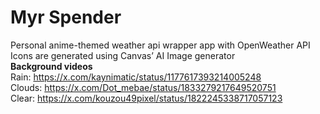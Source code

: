 <h1 id="myr-spender">Myr Spender</h1>
<p>Personal anime-themed weather api wrapper app with OpenWeather API<br>
Icons are generated using Canvas’ AI Image generator<br>
<strong>Background videos</strong><br>
Rain: <a href="https://x.com/kaynimatic/status/1177617393214005248">https://x.com/kaynimatic/status/1177617393214005248</a><br>
Clouds: <a href="https://x.com/Dot_mebae/status/1833279217649520751">https://x.com/Dot_mebae/status/1833279217649520751</a><br>
Clear: <a href="https://x.com/kouzou49pixel/status/1822245338717057123">https://x.com/kouzou49pixel/status/1822245338717057123</a></p>

